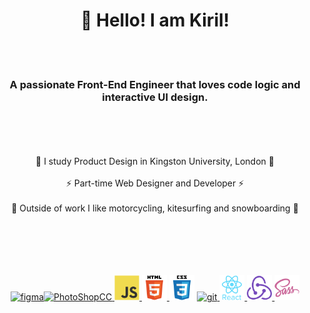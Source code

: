 

<h1 align="center">👋 Hello! I am Kiril! </h1>
<br/>
<br/>
<h3 align="center">A passionate Front-End Engineer that loves code logic and interactive UI design.</h3>

<p align="center">
<br/>
<br/>
<br/>
<br/>
📝  I study Product Design in Kingston University, London 📝 
<br/>
<br/>
 ⚡  Part-time Web Designer and Developer  ⚡ 
<br/>
<br/>
🌱  Outside of work I like motorcycling, kitesurfing and snowboarding 🌱 
<br/>
<br/>
<br/>
<br/>
<br/>
<br/>
<p>
<!-- <h3 align="right">Languages and Tools:</h3>
<br/>
<br/> -->
<p align="center" font-size="150px"><a href="https://www.figma.com/" target="_blank"><img src="https://cdn.worldvectorlogo.com/logos/figma-1.svg" alt="figma" width="40" height="40"/></a><a href="https://www.adobe.com/uk/products/photoshop/landpa.html?mv=search&mv=search&sdid=LZ32SYVR&ef_id=Cj0KCQiA8vSOBhCkARIsAGdp6RTQBQpAYNF1OiMXVCizBaEh88R_hPAWdqYTwOlq48Llg6yq3gjIgooaAuRIEALw_wcB:G:s&s_kwcid=AL!3085!3!441664377297!e!!g!!adobe%20photoshop!1422700211!58647953511&gclid=Cj0KCQiA8vSOBhCkARIsAGdp6RTQBQpAYNF1OiMXVCizBaEh88R_hPAWdqYTwOlq48Llg6yq3gjIgooaAuRIEALw_wcB" target="_blank"><img src="https://upload.wikimedia.org/wikipedia/commons/a/af/Adobe_Photoshop_CC_icon.svg" alt="PhotoShopCC" width="40" height="40"/> </a> <a href="https://developer.mozilla.org/en-US/docs/Web/JavaScript" target="_blank"> <img src="https://raw.githubusercontent.com/devicons/devicon/master/icons/javascript/javascript-original.svg" alt="javascript" width="40" height="40"/> </a><a href="https://www.w3.org/html/" target="_blank"> <img src="https://raw.githubusercontent.com/devicons/devicon/master/icons/html5/html5-original-wordmark.svg" alt="html5" width="40" height="40"/> </a> <a href="https://www.w3schools.com/css/" target="_blank"> <img src="https://raw.githubusercontent.com/devicons/devicon/master/icons/css3/css3-original-wordmark.svg" alt="css3" width="40" height="40"/></a> <a href="https://git-scm.com/" target="_blank"> <img src="https://www.vectorlogo.zone/logos/git-scm/git-scm-icon.svg" alt="git" width="40" height="40"/> </a>
 <a href="https://reactjs.org/" target="_blank"> <img src="https://raw.githubusercontent.com/devicons/devicon/master/icons/react/react-original-wordmark.svg" alt="react" width="40" height="40"/> </a> <a href="https://redux.js.org" target="_blank"> <img src="https://raw.githubusercontent.com/devicons/devicon/master/icons/redux/redux-original.svg" alt="redux" width="40" height="40"/> </a> <a href="https://sass-lang.com" target="_blank"> <img src="https://raw.githubusercontent.com/devicons/devicon/master/icons/sass/sass-original.svg" alt="sass" width="40" height="40"/> </a></p>
